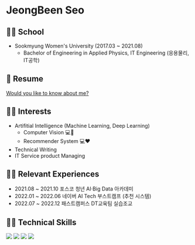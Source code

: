 # JeongBeen Seo 

## 👩‍🎓 School
- Sookmyung Women's University (2017.03 ~ 2021.08)  
  - Bachelor of Engineering in Applied Physics, IT Engineering (응용물리, IT공학)

## 📑 Resume
[Would you like to know about me?](https://claire1125.notion.site/Resume-JeongBeen-Seo-9f7717e05b3e4de4b7235ab8426e9467)
<!--<a href="https://claire1125.notion.site/Resume-JeongBeen-Seo-9f7717e05b3e4de4b7235ab8426e9467" target="_blank">Would you like to know about me?</a>-->

<!--## Portfolio
Notion Link : [Click here](https://suave-phalange-86d.notion.site/6e962c83eaaa467aae6c6d15af0931c9)-->

## 🙆‍♀️ Interests
- Artifitial Intelligence (Machine Learning, Deep Learning)
  - Computer Vision 💻👀
  - Recommender System 💻:heart:
- Technical Writing
- IT Service product Managing

## 🚶‍♀️ Relevant Experiences
- 2021.08 ~ 2021.10 포스코 청년 AI·Big Data 아카데미
- 2022.01 ~ 2022.06 네이버 AI Tech 부스트캠프 (추천 시스템)
- 2022.07 ~ 2022.12 패스트캠퍼스 DT교육팀 실습조교

<!-- ## Awards 🏆
- 🥈 2021.08  SUAPC 2021 Summer (2021 신촌지역 대학생 프로그래밍 대회 동아리 연합 여름 대회) (2위 / 56팀, 현대오토Forever상)
- 🥇 2022.02  SUAPC 2022 Winter (2022 신촌지역 대학생 프로그래밍 대회 동아리 연합 겨울 대회) (1위 / 63팀, 현대 auto e;var sang;) -->

## 👩‍💻 Technical Skills
<img src="https://img.shields.io/badge/Python-3776AB?style=flat-square&logo=Python&logoColor=white"/> <img src="https://img.shields.io/badge/PyTorch-EE4C2C?style=flat-square&logo=PyTorch&logoColor=white"/> <img src="https://img.shields.io/badge/Tensorflow-FF6F00?style=flat-square&logo=PyTorch&logoColor=black"/> <img src="https://img.shields.io/badge/Linux-FCC624?style=flat-square&logo=Linux&logoColor=black"/>


<!--
**claire-1125/claire-1125** is a ✨ _special_ ✨ repository because its `README.md` (this file) appears on your GitHub profile.

Here are some ideas to get you started:

- 🔭 I’m currently working on ...
- 👯 I’m looking to collaborate on ...
- 🤔 I’m looking for help with ...
- 💬 Ask me about ...
- 📫 How to reach me: ...
- 😄 Pronouns: ...
- ⚡ Fun fact: ...
-->

